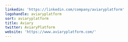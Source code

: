 ```yaml
---
linkedin: 'https://linkedin.com/company/aviaryplatform'
logohandle: aviaryplatform
sort: aviaryplatform
title: Aviary
twitter: AviaryPlatform
website: 'https://www.aviaryplatform.com/'
---
```

